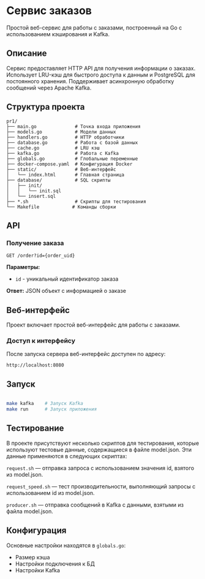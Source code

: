 # Сервис заказов

Простой веб-сервис для работы с заказами, построенный на Go с использованием кэширования и Kafka.

## Описание

Сервис предоставляет HTTP API для получения информации о заказах. Использует LRU-кэш для быстрого доступа к данным и PostgreSQL для постоянного хранения. Поддерживает асинхронную обработку сообщений через Apache Kafka.



## Структура проекта

```
pr1/
├── main.go              # Точка входа приложения
├── models.go            # Модели данных
├── handlers.go          # HTTP обработчики
├── database.go          # Работа с базой данных
├── cache.go             # LRU кэш
├── kafka.go             # Работа с Kafka
├── globals.go           # Глобальные переменные
├── docker-compose.yaml  # Конфигурация Docker
├── static/              # Веб-интерфейс
│   └── index.html       # Главная страница
├── database/            # SQL скрипты
│   ├── init/
│   │   └── init.sql
│   └── insert.sql
├── *.sh                 # Скрипты для тестирования
└── Makefile            # Команды сборки
```

## API

### Получение заказа

```
GET /order?id={order_uid}
```

**Параметры:**
- `id` - уникальный идентификатор заказа

**Ответ:** JSON объект с информацией о заказе

## Веб-интерфейс

Проект включает простой веб-интерфейс для работы с заказами.

### Доступ к интерфейсу

После запуска сервера веб-интерфейс доступен по адресу:
```
http://localhost:8080
```

## Запуск

```bash

make kafka    # Запуск Kafka
make run      # Запуск приложения
```


## Тестирование

В проекте присутствуют несколько скриптов для тестирования, которые используют тестовые данные, содержащиеся в файле model.json. Эти данные применяются в следующих скриптах:

`request.sh` — отправка запроса с использованием значения id, взятого из model.json.

`request_speed.sh` — тест производительности, выполняющий запросы с использованием id из model.json.

`producer.sh` — отправка сообщений в Kafka с данными, взятыми из файла model.json.

## Конфигурация

Основные настройки находятся в `globals.go`:
- Размер кэша
- Настройки подключения к БД
- Настройки Kafka


